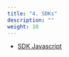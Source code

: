 ```yaml
---
title: "4. SDKs"
description: ""
weight: 10
---
```


  - [SDK Javascript](https://github.com/Peinau/peinau-javascript/blob/master/README.md)
